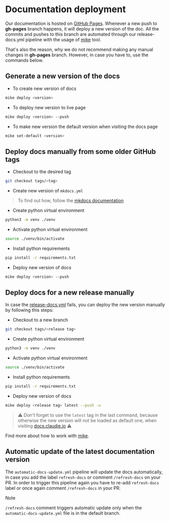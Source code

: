# Documentation deployment

Our documentation is hosted on [GitHub Pages](https://pages.github.com/). Whenever a new push to **gh-pages** branch happens, it will deploy a new version of the doc. All the commits and pushes to this branch are automated through our release-docs.yml pipeline with the usage of [mike](https://github.com/jimporter/mike) tool.

That's also the reason, why we do not recommend making any manual changes in **gh-pages** branch. However, in case you have to, use the commands below.

## Generate a new version of the docs

- To create new version of docs

```sh
mike deploy <version>
```

- To deploy new version to live page

```sh
mike deploy <version> --push
```

- To make new version the default version when visiting the docs page

```sh
mike set-default <version>
```

## Deploy docs manually from some older GitHub tags

- Checkout to the desired tag

```sh
git checkout tags/<tag>
```

- Create new version of `mkdocs.yml`

> To find out how, follow the [mkdocs documentation](https://www.mkdocs.org/getting-started/#creating-a-new-project)

- Create python virtual environment

```sh
python3 -m venv ./venv
```

- Activate python virtual environment

```sh
source ./venv/bin/activate
```

- Install python requirements

```sh
pip install -r requirements.txt
```

- Deploy new version of docs

```sh
mike deploy <version> --push
```

## Deploy docs for a new release manually

In case the [release-docs.yml](https://github.com/berops/claudie/blob/master/.github/workflows/release-docs.yml) fails, you can deploy the new version manually by following this steps:

- Checkout to a new branch

```sh
git checkout tags/<release tag>
```

- Create python virtual environment

```sh
python3 -m venv ./venv
```

- Activate python virtual environment

```sh
source ./venv/bin/activate
```

- Install python requirements

```sh
pip install -r requirements.txt
```

- Deploy new version of docs

```sh
mike deploy <release tag> latest --push -u
```

> :warning: Don't forget to use the `latest` tag in the last command, because otherwise the new version will not be loaded as default one, when visiting [docs.claudie.io](docs.claudie.io) :warning:

Find more about how to work with [mike](https://github.com/jimporter/mike).

## Automatic update of the latest documentation version

The `automatic-docs-update.yml` pipeline will update the docs automatically, in case you add the label `refresh-docs` or comment `/refresh-docs` on your PR. In order to trigger this pipeline again you have to re-add `refresh-docs` label or once again comment `/refresh-docs` in your PR.

> [!NOTE]  
> `/refresh-docs` comment triggers automatic update only when the `automatic-docs-update.yml` file is in the default branch.
